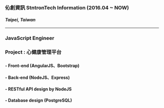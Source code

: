 ### 
### 伈創資訊 StntronTech Information (2016.04 ~ NOW)
#### *Taipei, Taiwan*
***
### JavaScript Engineer
### 
### Project : **心健康管理平台**
### 
#### - Front-end (AngularJS、Bootstrap)
#### - Back-end (NodeJS、Express)
#### - RESTful API design by NodeJS
#### - Database design (PostgreSQL)